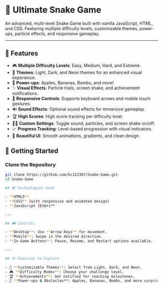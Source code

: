 # 🐍 Ultimate Snake Game

An advanced, multi-level Snake Game built with vanilla JavaScript, HTML, and CSS. Featuring multiple difficulty levels, customizable themes, power-ups, particle effects, and responsive gameplay.

---

## 🌟 Features

- 🎮 **Multiple Difficulty Levels**: Easy, Medium, Hard, and Extreme.
- 🎨 **Themes**: Light, Dark, and Neon themes for an enhanced visual experience.
- 🍎 **Power-ups**: Apples, Bananas, Bombs, and more!
- ✨ **Visual Effects**: Particle trails, screen shake, and achievement notifications.
- 📱 **Responsive Controls**: Supports keyboard arrows and mobile touch gestures.
- 🔊 **Sound Effects**: Optional sound effects for immersive gameplay.
- 🏆 **High Scores**: High score tracking per difficulty level.
- 🧑‍💻 **Custom Settings**: Toggle sound, particles, and screen shake on/off.
- 📈 **Progress Tracking**: Level-based progression with visual indicators.
- 🎨 **Beautiful UI**: Smooth animations, gradients, and clean design.


## 🚀 Getting Started

### Clone the Repository

```bash
git clone https://github.com/kc122307/Snake-Game.git
cd Snake-Game

## 🛠️ Technologies Used

- **HTML5**
- **CSS3** (with responsive and animated design)
- **JavaScript (ES6+)**

---

## 🎮 Controls

- **Desktop**: Use **Arrow Keys** for movement.
- **Mobile**: Swipe in the desired direction.
- **In-Game Buttons**: Pause, Resume, and Restart options available.

---

## 🏗️ Features to Explore

- 🎨 **Customizable Themes**: Select from Light, Dark, and Neon.
- 🎮 **Difficulty Modes**: Choose your challenge level.
- 🏆 **Achievements**: Get notified for reaching milestones.
- 🍎 **Power-ups & Obstacles**: Apples, Bananas, Bombs, and more surprises!
